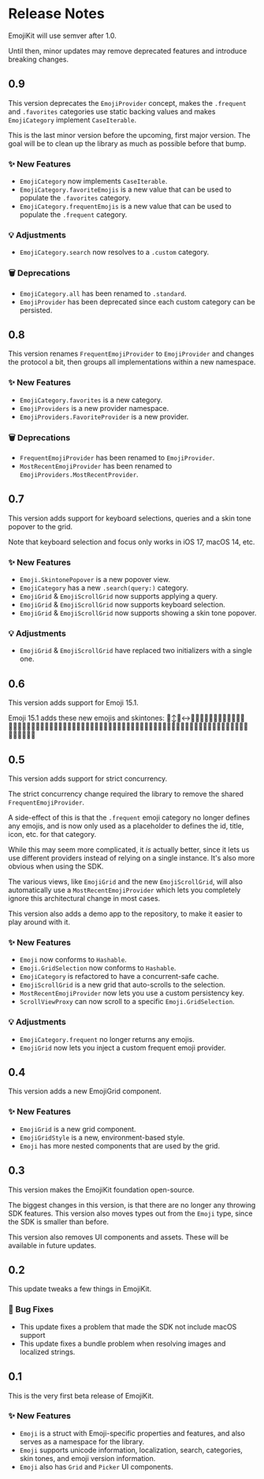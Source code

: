 # Release Notes

EmojiKit will use semver after 1.0. 

Until then, minor updates may remove deprecated features and introduce breaking changes.



## 0.9

This version deprecates the `EmojiProvider` concept, makes the `.frequent` and `.favorites` categories use static backing values and makes `EmojiCategory` implement `CaseIterable`.

This is the last minor version before the upcoming, first major version. The goal will be to clean up the library as much as possible before that bump.

### ✨ New Features

* `EmojiCategory` now implements `CaseIterable`.
* `EmojiCategory.favoriteEmojis` is a new value that can be used to populate the `.favorites` category.
* `EmojiCategory.frequentEmojis` is a new value that can be used to populate the `.frequent` category.

### 💡 Adjustments

* `EmojiCategory.search` now resolves to a `.custom` category.

### 🗑️ Deprecations

* `EmojiCategory.all` has been renamed to `.standard`.
* `EmojiProvider` has been deprecated since each custom category can be persisted.



## 0.8

This version renames `FrequentEmojiProvider` to `EmojiProvider` and changes the protocol a bit, then groups all implementations within a new namespace.

### ✨ New Features

* `EmojiCategory.favorites` is a new category.
* `EmojiProviders` is a new provider namespace.
* `EmojiProviders.FavoriteProvider` is a new provider.

### 🗑️ Deprecations

* `FrequentEmojiProvider` has been renamed to `EmojiProvider`.
* `MostRecentEmojiProvider` has been renamed to `EmojiProviders.MostRecentProvider`.



## 0.7

This version adds support for keyboard selections, queries and a skin tone popover to the grid.

Note that keyboard selection and focus only works in iOS 17, macOS 14, etc. 

### ✨ New Features

* `Emoji.SkintonePopover` is a new popover view.
* `EmojiCategory` has a new `.search(query:)` category.
* `EmojiGrid` & `EmojiScrollGrid` now supports applying a query.
* `EmojiGrid` & `EmojiScrollGrid` now supports keyboard selection.
* `EmojiGrid` & `EmojiScrollGrid` now supports showing a skin tone popover.

### 💡 Adjustments

* `EmojiGrid` & `EmojiScrollGrid` have replaced two initializers with a single one.



## 0.6

This version adds support for Emoji 15.1.

Emoji 15.1 adds these new emojis and skintones:
🙂‍↕️🙂‍↔️👩‍🦽‍➡️🧑‍🦽‍➡️👨‍🦽‍➡️👩‍🦼‍➡️🧑‍🦼‍➡️👨‍🦼‍➡️🚶‍♀️‍➡️🚶‍➡️🚶‍♂️‍➡️👩‍🦯‍➡️🧑‍🦯‍➡️👨‍🦯‍➡️🧎‍♀️‍➡️🧎‍➡️🧎‍♂️‍➡️🏃‍♀️‍➡️🏃‍➡️🏃‍♂️‍➡️🐦‍🔥🍋‍🟩🍄‍🟫⛓️‍💥🧑‍🧑‍🧒🧑‍🧒‍🧒🧑‍🧒🧑‍🧑‍🧒‍🧒



## 0.5

This version adds support for strict concurrency.

The strict concurrency change required the library to remove the shared `FrequentEmojiProvider`.

A side-effect of this is that the `.frequent` emoji category no longer defines any emojis, and is now only used as a placeholder to defines the id, title, icon, etc. for that category.

While this may seem more complicated, it *is* actually better, since it lets us use different providers instead of relying on a single instance. It's also more obvious when using the SDK.

The various views, like `EmojiGrid` and the new `EmojiScrollGrid`, will also automatically use a `MostRecentEmojiProvider` which lets you completely ignore this architectural change in most cases.

This version also adds a demo app to the repository, to make it easier to play around with it.  

### ✨ New Features

* `Emoji` now conforms to `Hashable`.
* `Emoji.GridSelection` now conforms to `Hashable`.
* `EmojiCategory` is refactored to have a concurrent-safe cache.
* `EmojiScrollGrid` is a new grid that auto-scrolls to the selection.
* `MostRecentEmojiProvider` now lets you use a custom persistency key.
* `ScrollViewProxy` can now scroll to a specific `Emoji.GridSelection`.

### 💡 Adjustments

* `EmojiCategory.frequent` no longer returns any emojis.
* `EmojiGrid` now lets you inject a custom frequent emoji provider.



## 0.4

This version adds a new EmojiGrid component.

### ✨ New Features

* `EmojiGrid` is a new grid component.
* `EmojiGridStyle` is a new, environment-based style.
* `Emoji` has more nested components that are used by the grid. 



## 0.3

This version makes the EmojiKit foundation open-source.

The biggest changes in this version, is that there are no longer any throwing SDK features. This version also moves types out from the `Emoji` type, since the SDK is smaller than before.

This version also removes UI components and assets. These will be available in future updates.



## 0.2

This update tweaks a few things in EmojiKit.

### 🐛 Bug Fixes

* This update fixes a problem that made the SDK not include macOS support
* This update fixes a bundle problem when resolving images and localized strings.



## 0.1

This is the very first beta release of EmojiKit.

### ✨ New Features

* `Emoji` is a struct with Emoji-specific properties and features, and also serves as a namespace for the library.
* `Emoji` supports unicode information, localization, search, categories, skin tones, and emoji version information.
* `Emoji` also has `Grid` and `Picker` UI components.  
